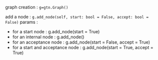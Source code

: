 

graph creation : 
```g=gtn.Graph()```

add a node : 
```g.add_node(self, start: bool = False, accept: bool = False)``` 
params : 
* for a start node : g.add_node(start = True)
* for an internal node : g.add_node()
* for an acceptance node : g.add_node(start = False, accept = True)
* for a start and acceptance node : g.add_node(start = True, accept = True)
